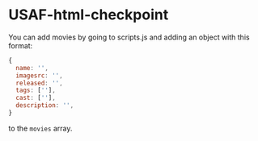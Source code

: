 # USAF-html-checkpoint
You can add movies by going to scripts.js and adding an object with this format: 
```js 
{
  name: '',
  imagesrc: '',
  released: '',
  tags: [''],
  cast: [''],
  description: '',
}
```
to the `movies` array.
